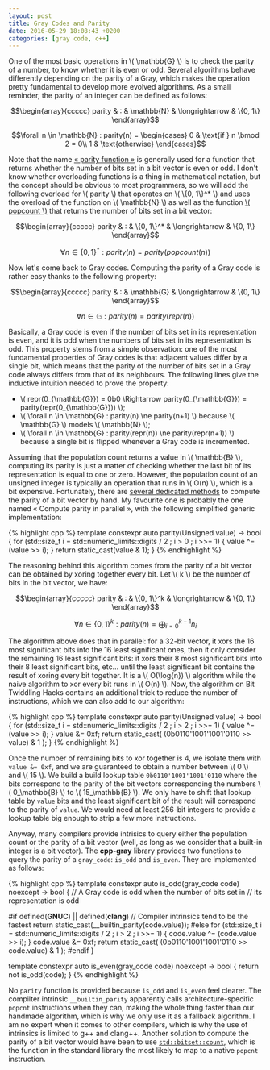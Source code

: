 ```yaml
---
layout: post
title: Gray Codes and Parity
date: 2016-05-29 18:08:43 +0200
categories: [gray code, c++]
---
```

One of the most basic operations in \\( \mathbb{G} \\) is to check the parity of a number, to know whether it is even or
odd. Several algorithms behave differently depending on the parity of a Gray, which makes the operation pretty fundamental
to develop more evolved algorithms. As a small reminder, the parity of an integer can be defined as follows:

$$\begin{array}{ccccc}
parity & : & \mathbb{N} & \longrightarrow  & \{0, 1\}
\end{array}$$

$$\forall n \in \mathbb{N} : parity(n) = \begin{cases}
0 & \text{if } n \bmod 2 = 0\\
1 & \text{otherwise}
\end{cases}$$

Note that the name [« parity function »][wiki-parity-function] is generally used for a function that returns whether the
number of bits set in a bit vector is even or odd. I don't know whether overloading functions is a thing in mathematical
notation, but the concept should be obvious to most programmers, so we will add the following overload for \\( parity \\)
that operates on \\( \\{0, 1\\}^* \\) and uses the overload of the function on \\( \mathbb{N} \\) as well as the function
[\\( popcount \\)][wiki-popcount] that returns the number of bits set in a bit vector:

$$\begin{array}{ccccc}
parity & : & \{0, 1\}^* & \longrightarrow  & \{0, 1\}
\end{array}$$

$$ \forall n \in \{0, 1\}^* : parity(n) = parity(popcount(n)) $$

Now let's come back to Gray codes. Computing the parity of a Gray code is rather easy thanks to the following property:

$$\begin{array}{ccccc}
parity & : & \mathbb{G} & \longrightarrow  & \{0, 1\}
\end{array}$$

$$ \forall n \in \mathbb{G} : parity(n) = parity(repr(n)) $$

Basically, a Gray code is even if the number of bits set in its representation is even, and it is odd when the numbers of
bits set in its representation is odd. This property stems from a simple observation: one of the most fundamental properties
of Gray codes is that adjacent values differ by a single bit, which means that the parity of the number of bits set in a
Gray code always differs from that of its neighbours. The following lines give the inductive intuition needed to prove the
property:

* \\( repr(0_{\mathbb{G}}) = 0b0 \Rightarrow parity(0_{\mathbb{G}}) = parity(repr(0_{\mathbb{G}})) \\);
* \\( \forall n \in \mathbb{G} : parity(n) \ne parity(n+1) \\) because \\( \mathbb{G} \\) models \\( \mathbb{N} \\);
* \\( \forall n \in \mathbb{G} : parity(repr(n)) \ne parity(repr(n+1)) \\) because a single bit is flipped whenever
a Gray code is incremented.

Assuming that the population count returns a value in \\( \mathbb{B} \\), computing its parity is just a matter of checking
whether the last bit of its representation is equal to one or zero. However, the population count of an unsigned integer is
typically an operation that runs in \\( O(n) \\), which is a bit expensive. Fortunately, there are [several dedicated
methods][bit-twiddling] to compute the parity of a bit vector by hand. My favourite one is probably the one named « Compute
parity in parallel », with the following simplified generic implementation:

{% highlight cpp %}
template<typename Unsigned>
constexpr auto parity(Unsigned value)
    -> bool
{
    for (std::size_t i = std::numeric_limits<Unsigned>::digits / 2 ;
         i > 0 ; i >>= 1)
    {
        value ^= (value >> i);
    }
    return static_cast<bool>(value & 1);
}
{% endhighlight %}

The reasoning behind this algorithm comes from the parity of a bit vector can be obtained by xoring together every bit. Let
\\( k \\) be the number of bits in the bit vector, we have:

$$\begin{array}{ccccc}
parity & : & \{0, 1\}^k & \longrightarrow  & \{0, 1\}
\end{array}$$

$$ \forall n \in \{0, 1\}^k : parity(n) = \bigoplus_{i=0}^{k-1} n_i $$

The algorithm above does that in parallel: for a 32-bit vector, it xors the 16 most significant bits into the 16 least
significant ones, then it only consider the remaining 16 least significant bits: it xors their 8 most significant bits into
their 8 least significant bits, etc... until the least significant bit contains the result of xoring every bit together. It
is a \\( O(\log{n}) \\) algorithm while the naive algorithm to xor every bit runs in \\( O(n) \\). Now, the algorithm on Bit
Twiddling Hacks contains an additional trick to reduce the number of instructions, which we can also add to our algorithm:

{% highlight cpp %}
template<typename Unsigned>
constexpr auto parity(Unsigned value)
    -> bool
{
    for (std::size_t i = std::numeric_limits<Unsigned>::digits / 2 ;
         i > 2 ; i >>= 1)
    {
        value ^= (value >> i);
    }
    value &= 0xf;
    return static_cast<bool>(
        (0b0110'1001'1001'0110 >> value) & 1
    );
}
{% endhighlight %}

Once the number of remaining bits to xor together is 4, we isolate them with `value &= 0xf`, and we are guaranteed to obtain
a number between \\( 0 \\) and \\( 15 \\). We build a build lookup table `0b0110'1001'1001'0110` where the bits correspond
to the parity of the bit vectors corresponding the numbers \\( 0_\mathbb{B} \\) to \\( 15_\mathbb{B} \\). We only have to
shift that lookup table by `value` bits and the least significant bit of the result will correspond to the parity of
`value`. We would need at least 256-bit integers to provide a lookup table big enough to strip a few more instructions.

Anyway, many compilers provide intrisics to query either the population count or the parity of a bit vector (well, as long
as we consider that a built-in integer is a bit vector). The **cpp-gray** library provides two functions to query the parity
of a `gray_code`: `is_odd` and `is_even`. They are implemented as follows:

{% highlight cpp %}
template<typename Unsigned>
constexpr auto is_odd(gray_code<Unsigned> code) noexcept
    -> bool
{
    // A Gray code is odd when the number of bits set in
    // its representation is odd

#if defined(__GNUC__) || defined(__clang__)
    // Compiler intrinsics tend to be the fastest
    return static_cast<bool>(__builtin_parity(code.value));
#else
    for (std::size_t i = std::numeric_limits<Unsigned>::digits / 2 ;
         i > 2 ; i >>= 1)
    {
        code.value ^= (code.value >> i);
    }
    code.value &= 0xf;
    return static_cast<bool>(
        (0b0110'1001'1001'0110 >> code.value) & 1
    );
#endif
}

template<typename Unsigned>
constexpr auto is_even(gray_code<Unsigned> code) noexcept
    -> bool
{
    return not is_odd(code);
}
{% endhighlight %}

No `parity` function is provided because `is_odd` and `is_even` feel clearer. The compilter intrinsic `__builtin_parity`
apparently calls architecture-specific `popcnt` instructions when they can, making the whole thing faster than our handmade
algorithm, which is why we only use it as a fallback algorithm. I am no expert when it comes to other compilers, which is
why the use of intrinsics is limited to g++ and clang++. Another solution to compute the parity of a bit vector would have
been to use [`std::bitset::count`][bitset-count], which is the function in the standard library the most likely to map to a
native `popcnt` instruction.


  [bit-twiddling]: http://graphics.stanford.edu/~seander/bithacks.html#ParityNaive
  [bitset-count]: http://en.cppreference.com/w/cpp/utility/bitset/count
  [wiki-parity-function]: https://en.wikipedia.org/wiki/Parity_function
  [wiki-popcount]: https://en.wikipedia.org/wiki/Hamming_weight
